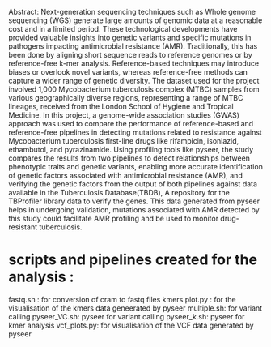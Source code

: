 Abstract:
Next-generation sequencing techniques such as Whole genome sequencing (WGS) generate large amounts of genomic data at a reasonable cost and in a limited period. These technological developments have provided valuable insights into genetic variants and specific mutations in pathogens impacting antimicrobial resistance (AMR). Traditionally, this has been done by aligning short sequence reads to reference genomes or by reference-free k-mer analysis. Reference-based techniques may introduce biases or overlook novel variants, whereas reference-free methods can capture a wider range of genetic diversity. The dataset used for the project involved 1,000 Mycobacterium tuberculosis complex (MTBC) samples from various geographically diverse regions, representing a range of MTBC lineages, received from the London School of Hygiene and Tropical Medicine.  In this project, a genome-wide association studies (GWAS) approach was used to compare the performance of reference-based and reference-free pipelines in detecting mutations related to resistance against Mycobacterium tuberculosis first-line drugs like rifampicin, isoniazid, ethambutol, and pyrazinamide. Using profiling tools like pyseer, the study compares the results from two pipelines to detect relationships between phenotypic traits and genetic variants, enabling more accurate identification of genetic factors associated with antimicrobial resistance (AMR), and verifying the genetic factors from the output of both pipelines against data available in the Tuberculosis Database(TBDB),  A  repository for the TBProfiler library data to verify the genes. This data generated from pyseer helps in undergoing validation, mutations associated with AMR detected by this study could facilitate AMR profiling and be used to monitor drug-resistant tuberculosis.
# scripts and pipelines created for the analysis :
fastq.sh : for conversion of cram to fastq files
kmers.plot.py : for the visualisation of the kmers data geneerated by pyseer
multiple.sh: for variant calling
pyseer_VC.sh: pyseer for variant calling
pyseer_k.sh: pyseer for kmer analysis
vcf_plots.py: for visualisation of the VCF data generated by pyseer


